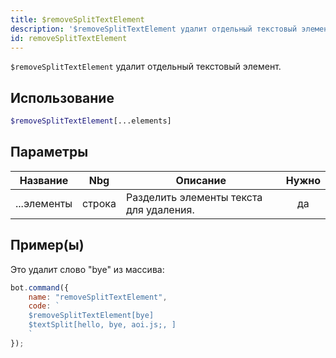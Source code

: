 ```yaml
---
title: $removeSplitTextElement
description: '$removeSplitTextElement удалит отдельный текстовый элемент.'
id: removeSplitTextElement
---
```


`$removeSplitTextElement` удалит отдельный текстовый элемент.

## Использование

```php
$removeSplitTextElement[...elements]
```

## Параметры

| Название    | Nbg    | Описание                                | Нужно |
| ----------- | ------ | --------------------------------------- |:-----:|
| ...элементы | строка | Разделить элементы текста для удаления. |  да   |

## Пример(ы)

Это удалит слово "bye" из массива:

```javascript
bot.command({
    name: "removeSplitTextElement",
    code: `
    $removeSplitTextElement[bye]
    $textSplit[hello, bye, aoi.js;, ]
    `
});
```